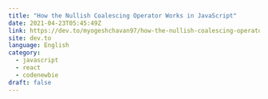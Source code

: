 ```yaml
---
title: "How the Nullish Coalescing Operator Works in JavaScript"
date: 2021-04-23T05:45:49Z
link: https://dev.to/myogeshchavan97/how-the-nullish-coalescing-operator-works-in-javascript-146b?utm_medium=RSS&utm_source=news.12bit.vn
site: dev.to
language: English
category:
  - javascript
  - react
  - codenewbie
draft: false
---
```

